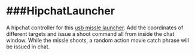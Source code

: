 ###HipchatLauncher
================
A hipchat controller for this [usb missle launcher](http://dreamcheeky.com/thunder-missile-launcher). Add the coordinates of different targets and issue a shoot command all from inside the chat window. While the missle shoots, a random action movie catch phrase will be issued in chat.
